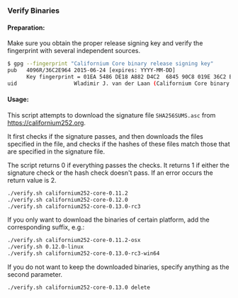 ### Verify Binaries

#### Preparation:

Make sure you obtain the proper release signing key and verify the fingerprint with several independent sources.

```sh
$ gpg --fingerprint "Californium Core binary release signing key"
pub   4096R/36C2E964 2015-06-24 [expires: YYYY-MM-DD]
      Key fingerprint = 01EA 5486 DE18 A882 D4C2  6845 90C8 019E 36C2 E964
uid                  Wladimir J. van der Laan (Californium Core binary release signing key) <laanwj@gmail.com>
```

#### Usage:

This script attempts to download the signature file `SHA256SUMS.asc` from https://californium252.org.

It first checks if the signature passes, and then downloads the files specified in the file, and checks if the hashes of these files match those that are specified in the signature file.

The script returns 0 if everything passes the checks. It returns 1 if either the signature check or the hash check doesn't pass. If an error occurs the return value is 2.


```sh
./verify.sh californium252-core-0.11.2
./verify.sh californium252-core-0.12.0
./verify.sh californium252-core-0.13.0-rc3
```

If you only want to download the binaries of certain platform, add the corresponding suffix, e.g.:

```sh
./verify.sh californium252-core-0.11.2-osx
./verify.sh 0.12.0-linux
./verify.sh californium252-core-0.13.0-rc3-win64
```

If you do not want to keep the downloaded binaries, specify anything as the second parameter.

```sh
./verify.sh californium252-core-0.13.0 delete
```
